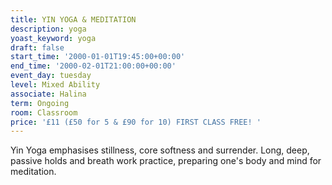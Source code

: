 ```yaml
---
title: YIN YOGA & MEDITATION
description: yoga
yoast_keyword: yoga
draft: false
start_time: '2000-01-01T19:45:00+00:00'
end_time: '2000-02-01T21:00:00+00:00'
event_day: tuesday
level: Mixed Ability
associate: Halina
term: Ongoing
room: Classroom
price: '£11 (£50 for 5 & £90 for 10) FIRST CLASS FREE! '
---
```

Yin Yoga emphasises stillness, core softness and surrender. Long, deep, passive holds and breath work practice, preparing one's body and mind for meditation.
